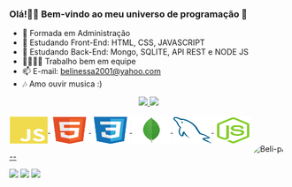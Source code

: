 
### Olá!👋🏾 Bem-vindo ao meu universo de programação 👾

- 🌱 Formada em Administração
- 🌱 Estudando Front-End: HTML, CSS, JAVASCRIPT
- 🌱 Estudando Back-End: Mongo, SQLITE, API REST e NODE JS
- 🫱🏾🫲🏾 Trabalho bem em equipe
- 📫 E-mail: belinessa2001@yahoo.com
- 🎶 Amo ouvir musica :)

<div align="center">
  <a href="https://github.com/BELLY0721">
  <img height="180em" src="https://github-readme-stats.vercel.app/api?username=BELLY0721&show_icons=true&theme=dracula&include_all_commits=true&count_private=true"/>
  <img height="180em" src="https://github-readme-stats.vercel.app/api/top-langs/?username=BELLY0721&layout=compact&langs_count=7&theme=dracula"/>
</div>

<div style="display: inline_block"><br>
  <img align="center" alt="Beli-Js" height="50" width="70" src="https://raw.githubusercontent.com/devicons/devicon/master/icons/javascript/javascript-plain.svg">
  <img align="center" alt="Beli-HTML" height="50" width="70" src="https://raw.githubusercontent.com/devicons/devicon/master/icons/html5/html5-original.svg">
  <img align="center" alt="Beli-CSS" height="50" width="70" src="https://raw.githubusercontent.com/devicons/devicon/master/icons/css3/css3-original.svg">
  <img align="center" alt="Beli-MongoDB" height="50" width="70" src="https://raw.githubusercontent.com/devicons/devicon/master/icons/mongodb/mongodb-original.svg">
  <img align="center" alt="Beli-SQLITE" height="50" width="70" src="https://raw.githubusercontent.com/devicons/devicon/master/icons/mysql/mysql-original.svg">
  <img align="center" alt="Beli-NodeJS" height="50" width="70" src="https://raw.githubusercontent.com/devicons/devicon/master/icons/nodejs/nodejs-original.svg">
  <img align="right" alt="Beli-pic" height="150" style="border-radius:50px;" src="https://user-images.githubusercontent.com/108633641/210156552-884f8008-fd15-447f-a891-237d83d89b35.png">
</div>

  
--
  
<div> 
<a href="https://www.instagram.com/belly0721/"><img src="https://img.shields.io/badge/-Instagram-%23E4405F?style=for-the-badge&logo=instagram&logoColor=white" target="_blank"></a>
<a href = "mailto:belinessa2001@yahoo.com"><img src="https://img.shields.io/badge/-Yahoo-9146FF?style=for-the-badge&logo=yahoo&logoColor=white" target="_blank"></a>
<a href="https://www.linkedin.com/in/belinessa-saintaubin/" target="_blank"><img src="https://img.shields.io/badge/-LinkedIn-%230077B5?style=for-the-badge&logo=linkedin&logoColor=white" target="_blank"></a> 
</div>
